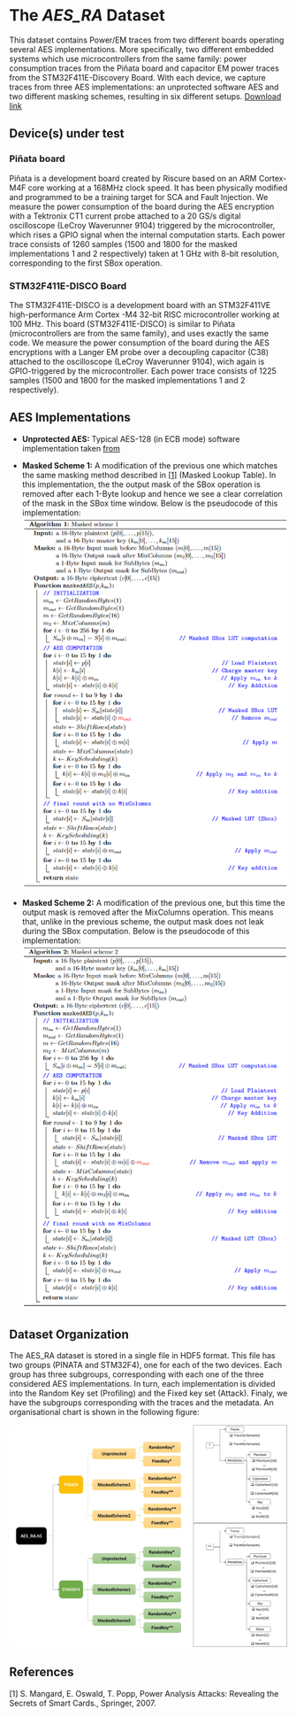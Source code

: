 # The *AES_RA* Dataset
This dataset contains Power/EM traces from two different boards operating several AES implementations. More specifically, two different embedded systems which use microcontrollers from the same family: power consumption traces from the Piñata board and capacitor EM power traces from the STM32F411E-Discovery Board. With each device, we capture traces from three AES implementations: an unprotected software AES and two different masking schemes, resulting in six different setups. 
[Download link](https://drive.google.com/)

## Device(s) under test
### Piñata board
Piñata is a development board created by Riscure based on an ARM Cortex-M4F core working at a 168MHz clock speed. It has been physically modified and programmed to be a training target for SCA and Fault Injection. We measure the power consumption of the board during the AES encryption with a Tektronix CT1 current probe attached to a 20 GS/s digital oscilloscope (LeCroy Waverunner 9104) triggered by the microcontroller, which rises a GPIO signal when the internal computation starts. Each power trace consists of 1260 samples (1500 and 1800 for the masked implementations 1 and 2 respectively) taken at 1 GHz with 8-bit resolution, corresponding to the first SBox operation. 

### STM32F411E-DISCO Board
The STM32F411E-DISCO is a development board with an STM32F411VE high-performance Arm Cortex -M4 32-bit RISC microcontroller working at 100 MHz. This board (STM32F411E-DISCO) is similar to Piñata (microcontrollers are from the same family), and uses exactly the same code. We measure the power consumption of the board during the AES encryptions with a Langer EM probe over a decoupling capacitor (C38) attached to the oscilloscope (LeCroy Waverunner 9104), wich again is GPIO-triggered by the microcontroller. Each power trace consists of 1225 samples (1500 and 1800 for the masked implementations 1 and 2 respectively). 

## AES Implementations
- **Unprotected AES:** Typical AES-128 (in ECB mode) software implementation taken [from](https://github.com/kokke/tiny-AES-c)
- **Masked Scheme 1:** A modification of the previous one which matches the same masking method described in [[1]](#1) (Masked Lookup Table). In this implementation, the the output mask of the SBox operation is removed after each 1-Byte lookup and hence we see a clear correlation of the mask in the SBox time window. Below is the pseudocode of this implementation:
![picture](misc/ms1.jpg)

- **Masked Scheme 2:** A modification of the previous one, but this time the output mask is removed after the MixColumns operation. This means that, unlike in the previous scheme, the output mask does not leak during the SBox computation. Below is the pseudocode of this implementation:
![picture](misc/ms2.jpg)

## Dataset Organization
The AES_RA dataset is stored in a single file in HDF5 format. This file has two groups (PINATA and STM32F4), one for each of the two devices. 
Each group has three subgroups, corresponding with each one of the three considered AES implementations. 
In turn, each implementation is divided into the Random Key set (Profiling) and the Fixed key set (Attack). 
Finaly, we have the subgroups corresponding with the traces and the metadata. An organisational chart is shown in the following figure:

![picture](misc/AES_RA_SCHEME.jpg)


## References
<a id="1">[1]</a> 
S. Mangard, E. Oswald, T. Popp,
Power Analysis Attacks: Revealing the Secrets of Smart Cards.,
Springer, 2007.
